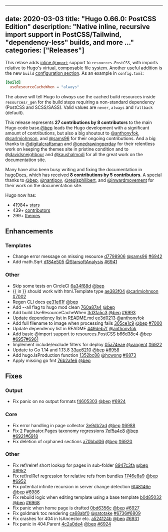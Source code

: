 
---
date: 2020-03-03
title: "Hugo 0.66.0: PostCSS Edition"
description: "Native inline, recursive import support in PostCSS/Tailwind, \"dependency-less\" builds, and more …"
categories: ["Releases"]
---

This relase adds [inline `@import`](/hugo-pipes/postcss/#options) support to `resources.PostCSS`, with imports relative to Hugo's virtual, composable file system. Another useful addition is the new `build` [configuration section](/getting-started/configuration/#configure-build). As an example in `config.toml`:

```toml
[build]
  useResourceCacheWhen = "always"
```

The above will tell Hugo to _always_ use the cached build resources inside `resources/_gen` for the build steps requiring a non-standard dependency (PostCSS and SCSS/SASS). Valid values are `never`, `always` and `fallback` (default).


This release represents **27 contributions by 8 contributors** to the main Hugo code base.[@bep](https://github.com/bep) leads the Hugo development with a significant amount of contributions, but also a big shoutout to [@anthonyfok](https://github.com/anthonyfok), [@carlmjohnson](https://github.com/carlmjohnson), and [@sams96](https://github.com/sams96) for their ongoing contributions.
And a big thanks to [@digitalcraftsman](https://github.com/digitalcraftsman) and [@onedrawingperday](https://github.com/onedrawingperday) for their relentless work on keeping the themes site in pristine condition and to [@davidsneighbour](https://github.com/davidsneighbour) and [@kaushalmodi](https://github.com/kaushalmodi) for all the great work on the documentation site.

Many have also been busy writing and fixing the documentation in [hugoDocs](https://github.com/gohugoio/hugoDocs), 
which has received **8 contributions by 5 contributors**. A special thanks to [@bep](https://github.com/bep), [@nantipov](https://github.com/nantipov), [@regisphilibert](https://github.com/regisphilibert), and [@inwardmovement](https://github.com/inwardmovement) for their work on the documentation site.


Hugo now has:

* 41984+ [stars](https://github.com/gohugoio/hugo/stargazers)
* 439+ [contributors](https://github.com/gohugoio/hugo/graphs/contributors)
* 299+ [themes](http://themes.gohugo.io/)

## Enhancements

### Templates

* Change error message on missing resource [d7798906](https://github.com/gohugoio/hugo/commit/d7798906d8e152a5d33f76ed0362628da8dd2c35) [@sams96](https://github.com/sams96) [#6942](https://github.com/gohugoio/hugo/issues/6942)
* Add math.Sqrt [d184e505](https://github.com/gohugoio/hugo/commit/d184e5059c72c15df055192b01da0fd8c5b0fc5c) [@StarsoftAnalysis](https://github.com/StarsoftAnalysis) [#6941](https://github.com/gohugoio/hugo/issues/6941)

### Other

* Skip some tests on CircleCI [6a34f88d](https://github.com/gohugoio/hugo/commit/6a34f88dcc1ac229247decc008471d7449d6d316) [@bep](https://github.com/bep) 
* {{ in }} should work with html.Template type [ae383f04](https://github.com/gohugoio/hugo/commit/ae383f04c806687cdae184d6138bcf51edbffcb2) [@carlmjohnson](https://github.com/carlmjohnson) [#7002](https://github.com/gohugoio/hugo/issues/7002)
* Regen CLI docs [ee31e61f](https://github.com/gohugoio/hugo/commit/ee31e61fb06bb6e26c9d66d78d8763aabd19e11d) [@bep](https://github.com/bep) 
* Add --all flag to hugo mod clean [760a87a4](https://github.com/gohugoio/hugo/commit/760a87a45a0a3e6a581851e5cf4fe440e9a8c655) [@bep](https://github.com/bep) 
* Add build.UseResourceCacheWhen [3d3fa5c3](https://github.com/gohugoio/hugo/commit/3d3fa5c3fe5ee0c9df59d682ee0acaba71a06ae1) [@bep](https://github.com/bep) [#6993](https://github.com/gohugoio/hugo/issues/6993)
* Update dependency list in README.md [ee3d0213](https://github.com/gohugoio/hugo/commit/ee3d02134d9b46b10e5a0403c9986ee1833ae6c1) [@anthonyfok](https://github.com/anthonyfok) 
* Add full filename to image when processing fails [305ce1c9](https://github.com/gohugoio/hugo/commit/305ce1c9ec746d3b8f6c9306b7014bfd621478a5) [@bep](https://github.com/bep) [#7000](https://github.com/gohugoio/hugo/issues/7000)
* Update dependency list in README [449deb7f](https://github.com/gohugoio/hugo/commit/449deb7f9ce089236f8328dd4fa585bea6e9bfde) [@anthonyfok](https://github.com/anthonyfok) 
* Add basic @import support to resources.PostCSS [b66d38c4](https://github.com/gohugoio/hugo/commit/b66d38c41939252649365822d9edb10cf5990617) [@bep](https://github.com/bep) [#6957](https://github.com/gohugoio/hugo/issues/6957)[#6961](https://github.com/gohugoio/hugo/issues/6961)
* Implement include/exclude filters for deploy [05a74eae](https://github.com/gohugoio/hugo/commit/05a74eaec0d944a4b29445c878a431cd6ae12277) [@vangent](https://github.com/vangent) [#6922](https://github.com/gohugoio/hugo/issues/6922)
* Update to Go 1.14 and 1.13.8 [33ae6210](https://github.com/gohugoio/hugo/commit/33ae62108325f703f1eaeabef1e8a80950229415) [@bep](https://github.com/bep) [#6958](https://github.com/gohugoio/hugo/issues/6958)
* Add hugo.IsProduction function [1352bc88](https://github.com/gohugoio/hugo/commit/1352bc880df4cd25eff65843973fcc0dd21b6304) [@hcwong](https://github.com/hcwong) [#6873](https://github.com/gohugoio/hugo/issues/6873)
* Apply missing go fmt [76b2afe6](https://github.com/gohugoio/hugo/commit/76b2afe642c37aedc7269b41d6fca5b78f467ce4) [@bep](https://github.com/bep) 

## Fixes

### Output

* Fix panic on no output formats [f4605303](https://github.com/gohugoio/hugo/commit/f46053034759c4f9790a79e0a146dbc1b426b1ff) [@bep](https://github.com/bep) [#6924](https://github.com/gohugoio/hugo/issues/6924)

### Core

* Fix error handling in page collector [3e9db2ad](https://github.com/gohugoio/hugo/commit/3e9db2ad951dbb1000cd0f8f25e4a95445046679) [@bep](https://github.com/bep) [#6988](https://github.com/gohugoio/hugo/issues/6988)
* Fix 2 Paginator.Pages taxonomy regressions [7ef5a4c8](https://github.com/gohugoio/hugo/commit/7ef5a4c83e4560bced3eee0ccf0e0db176146f44) [@bep](https://github.com/bep) [#6921](https://github.com/gohugoio/hugo/issues/6921)[#6918](https://github.com/gohugoio/hugo/issues/6918)
* Fix deletion of orphaned sections [a70bbd06](https://github.com/gohugoio/hugo/commit/a70bbd0696df3b0a6889650e48a07f8223151da4) [@bep](https://github.com/bep) [#6920](https://github.com/gohugoio/hugo/issues/6920)

### Other

* Fix ref/relref short lookup for pages in sub-folder [8947c3fa](https://github.com/gohugoio/hugo/commit/8947c3fa0beec021e14b3f8040857335e1ecd473) [@bep](https://github.com/bep) [#6952](https://github.com/gohugoio/hugo/issues/6952)
* Fix ref/relRef regression for relative refs from bundles [1746e8a9](https://github.com/gohugoio/hugo/commit/1746e8a9b2be46dcd6cecbb4bc90983a9c69b333) [@bep](https://github.com/bep) [#6952](https://github.com/gohugoio/hugo/issues/6952)
* Fix potential infinite recursion in server change detection [6f48146e](https://github.com/gohugoio/hugo/commit/6f48146e75e9877c4271ec239b763e6f3bc3babb) [@bep](https://github.com/bep) [#6986](https://github.com/gohugoio/hugo/issues/6986)
* Fix rebuild logic when editing template using a base template [b0d85032](https://github.com/gohugoio/hugo/commit/b0d850321e58a052ead25f7014b7851f63497601) [@bep](https://github.com/bep) [#6968](https://github.com/gohugoio/hugo/issues/6968)
* Fix panic when home page is drafted [0bd6356c](https://github.com/gohugoio/hugo/commit/0bd6356c6d2a2bac06d0c3705bf13a90cb7a2688) [@bep](https://github.com/bep) [#6927](https://github.com/gohugoio/hugo/issues/6927)
* Fix goldmark toc rendering [ca68abf0](https://github.com/gohugoio/hugo/commit/ca68abf0bc2fa003c2052143218f7b2ab195a46e) [@satotake](https://github.com/satotake) [#6736](https://github.com/gohugoio/hugo/issues/6736)[#6809](https://github.com/gohugoio/hugo/issues/6809)
* Fix crashes for 404 in IsAncestor etc. [a524124b](https://github.com/gohugoio/hugo/commit/a524124beb0e7ca226c207ea48a90cea2cbef76e) [@bep](https://github.com/bep) [#6931](https://github.com/gohugoio/hugo/issues/6931)
* Fix panic in 404.Parent [4c2a0de4](https://github.com/gohugoio/hugo/commit/4c2a0de412a850745ad32e580fcd65575192ca53) [@bep](https://github.com/bep) [#6924](https://github.com/gohugoio/hugo/issues/6924)





